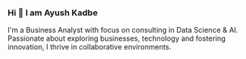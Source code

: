 ### Hi 👋 I am Ayush Kadbe
I'm a Business Analyst with focus on consulting in Data Science & AI. Passionate about exploring businesses, technology and fostering innovation, I thrive in collaborative environments. 

<!--
Here are some of my projects categorize

- 🔭 I’m currently working on 
- 🌱 I’m currently learning 
- 👯 I’m looking to collaborate on ...
- 🤔 I’m looking for help with ...
- 💬 Ask me about ...
- 📫 How to reach me: ...
- 😄 Pronouns: ...
- ⚡ Fun fact: ...
-->
